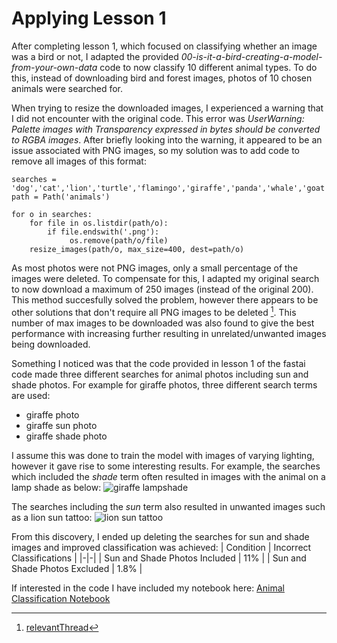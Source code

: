 # Applying Lesson 1
After completing lesson 1, which focused on classifying whether an image was a bird or not, I adapted the provided _00-is-it-a-bird-creating-a-model-from-your-own-data_ code to now classify 10 different animal types. To do this, instead of downloading bird and forest images, photos of 10 chosen animals were searched for. 

When trying to resize the downloaded images, I experienced a warning that I did not encounter with the original code. This error was _UserWarning: Palette images with Transparency expressed in bytes should be converted to RGBA images_. After briefly looking into the warning, it appeared to be an issue associated with PNG images, so my solution was to add code to remove all images of this format:
```
searches = 'dog','cat','lion','turtle','flamingo','giraffe','panda','whale','goat','chicken'
path = Path('animals')

for o in searches:
    for file in os.listdir(path/o): 
        if file.endswith('.png'):
             os.remove(path/o/file)
    resize_images(path/o, max_size=400, dest=path/o)
```

As most photos were not PNG images, only a small percentage of the images were deleted. To compensate for this, I adapted my original search to now download a maximum of 250 images (instead of the original 200). This method succesfully solved the problem, however there appears to be other solutions that don't require all PNG images to be deleted [^1]. This number of max images to be downloaded was also found to give the best performance with increasing further resulting in unrelated/unwanted images being downloaded.

Something I noticed was that the code provided in lesson 1 of the fastai code made three different searches for animal photos including sun and shade photos. For example for giraffe photos, three different search terms are used: 
- giraffe photo
- giraffe sun photo
- giraffe shade photo

I assume this was done to train the model with images of varying lighting, however it gave rise to some interesting results. For example, the searches which included the _shade_ term often resulted in images with the animal on a lamp shade as below:
![giraffe lampshade](https://github.com/bridgetcasey1/bridgetcasey1.github.io/assets/113487655/d92339bd-a881-4559-9b17-5546ce25611c)

The searches including the _sun_ term also resulted in unwanted images such as a lion sun tattoo: 
![lion sun tattoo](https://github.com/bridgetcasey1/bridgetcasey1.github.io/assets/113487655/8c11a78e-3658-4441-b596-57c360baab4d)

From this discovery, I ended up deleting the searches for sun and shade images and improved classification was achieved:
| Condition | Incorrect Classifications |
|-|-|
| Sun and Shade Photos Included | 11% |
| Sun and Shade Photos Excluded | 1.8% |

If interested in the code I have included my notebook here: [Animal Classification Notebook](/pdf/ELEC4630_A3_Q2.pdf)

[^1]: [relevantThread](https://stackoverflow.com/questions/70839890/pil-remove-error-userwarning-palette-images-with-transparency-expressed-in-byt)
